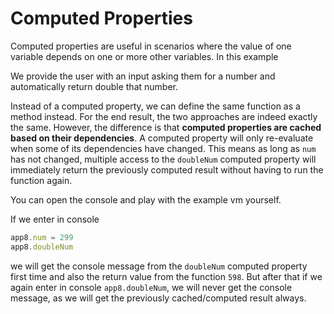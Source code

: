 # Computed Properties

Computed properties are useful in scenarios where the value of one variable depends on one or more other variables. In this example

We provide the user with an input asking them for a number and automatically return double that number. 

Instead of a computed property, we can define the same function as a method instead. For the end result, the two approaches are indeed exactly the same. However, the difference is that **computed properties are cached based on their dependencies**. A computed property will only re-evaluate when some of its dependencies have changed. This means as long as `num` has not changed, multiple access to the `doubleNum` computed property will immediately return the previously computed result without having to run the function again. 

You can open the console and play with the example vm yourself.

If we enter in console 

```javascript
app8.num = 299
app8.doubleNum
```

we will get the console message from the `doubleNum` computed property first time and also the return value from the function `598`.
But after that if we again enter in console `app8.doubleNum`, we will never get the console message, as we will get the previously cached/computed result always.